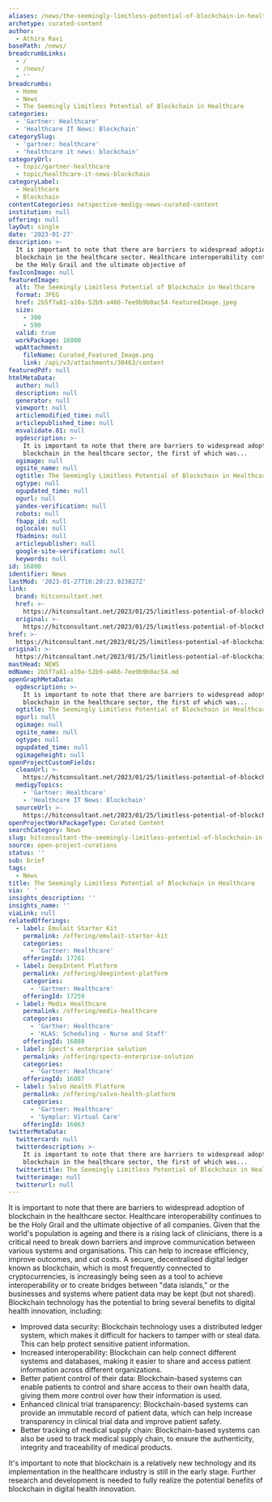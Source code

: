 ```yaml
---
aliases: /news/the-seemingly-limitless-potential-of-blockchain-in-healthcare
archetype: curated-content
author:
  - Athira Ravi
basePath: /news/
breadcrumbLinks:
  - /
  - /news/
  - ''
breadcrumbs:
  - Home
  - News
  - The Seemingly Limitless Potential of Blockchain in Healthcare
categories:
  - 'Gartner: Healthcare'
  - 'Healthcare IT News: Blockchain'
categorySlug:
  - 'gartner: healthcare'
  - 'healthcare it news: blockchain'
categoryUrl:
  - topic/gartner-healthcare
  - topic/healthcare-it-news-blockchain
categoryLabel:
  - Healthcare
  - Blockchain
contentCategories: netspective-medigy-news-curated-content
institution: null
offering: null
layOut: single
date: '2023-01-27'
description: >-
  It is important to note that there are barriers to widespread adoption of
  blockchain in the healthcare sector. Healthcare interoperability continues to
  be the Holy Grail and the ultimate objective of 
favIconImage: null
featuredImage:
  alt: The Seemingly Limitless Potential of Blockchain in Healthcare
  format: JPEG
  href: 2b5f7a81-a10a-52b9-a466-7ee9b9b0ac54-featuredImage.jpeg
  size:
    - 300
    - 590
  valid: true
  workPackage: 16800
  wpAttachment:
    fileName: Curated_Featured_Image.png
    link: /api/v3/attachments/30463/content
featuredPdf: null
htmlMetaData:
  author: null
  description: null
  generator: null
  viewport: null
  articlemodified_time: null
  articlepublished_time: null
  msvalidate.01: null
  ogdescription: >-
    It is important to note that there are barriers to widespread adoption of
    blockchain in the healthcare sector, the first of which was...
  ogimage: null
  ogsite_name: null
  ogtitle: The Seemingly Limitless Potential of Blockchain in Healthcare
  ogtype: null
  ogupdated_time: null
  ogurl: null
  yandex-verification: null
  robots: null
  fbapp_id: null
  oglocale: null
  fbadmins: null
  articlepublisher: null
  google-site-verification: null
  keywords: null
id: 16800
identifier: News
lastMod: '2023-01-27T10:20:23.923827Z'
link:
  brand: hitconsultant.net
  href: >-
    https://hitconsultant.net/2023/01/25/limitless-potential-of-blockchain-in-healthcare/
  original: >-
    https://hitconsultant.net/2023/01/25/limitless-potential-of-blockchain-in-healthcare/
href: >-
  https://hitconsultant.net/2023/01/25/limitless-potential-of-blockchain-in-healthcare/
original: >-
  https://hitconsultant.net/2023/01/25/limitless-potential-of-blockchain-in-healthcare/
mastHead: NEWS
mdName: 2b5f7a81-a10a-52b9-a466-7ee9b9b0ac54.md
openGraphMetaData:
  ogdescription: >-
    It is important to note that there are barriers to widespread adoption of
    blockchain in the healthcare sector, the first of which was...
  ogtitle: The Seemingly Limitless Potential of Blockchain in Healthcare
  ogurl: null
  ogimage: null
  ogsite_name: null
  ogtype: null
  ogupdated_time: null
  ogimageheight: null
openProjectCustomFields:
  cleanUrl: >-
    https://hitconsultant.net/2023/01/25/limitless-potential-of-blockchain-in-healthcare/
  medigyTopics:
    - 'Gartner: Healthcare'
    - 'Healthcare IT News: Blockchain'
  sourceUrl: >-
    https://hitconsultant.net/2023/01/25/limitless-potential-of-blockchain-in-healthcare/
openProjectWorkPackageType: Curated Content
searchCategory: News
slug: hitconsultant-the-seemingly-limitless-potential-of-blockchain-in-healthcare
source: open-project-curations
status: ''
sub: brief
tags:
  - News
title: The Seemingly Limitless Potential of Blockchain in Healthcare
via: ' '
insights_description: ''
insights_name: ''
viaLink: null
relatedOfferings:
  - label: Emulait Starter Kit
    permalink: /offering/emulait-starter-kit
    categories:
      - 'Gartner: Healthcare'
    offeringId: 17281
  - label: DeepIntent Platform
    permalink: /offering/deepintent-platform
    categories:
      - 'Gartner: Healthcare'
    offeringId: 17259
  - label: Medix Healthcare
    permalink: /offering/medix-healthcare
    categories:
      - 'Gartner: Healthcare'
      - 'KLAS: Scheduling - Nurse and Staff'
    offeringId: 16888
  - label: Spect's enterprise solution
    permalink: /offering/spects-enterprise-solution
    categories:
      - 'Gartner: Healthcare'
    offeringId: 16087
  - label: Salvo Health Platform
    permalink: /offering/salvo-health-platform
    categories:
      - 'Gartner: Healthcare'
      - 'Symplur: Virtual Care'
    offeringId: 16063
twitterMetaData:
  twittercard: null
  twitterdescription: >-
    It is important to note that there are barriers to widespread adoption of
    blockchain in the healthcare sector, the first of which was...
  twittertitle: The Seemingly Limitless Potential of Blockchain in Healthcare
  twitterimage: null
  twitterurl: null
---
```

<p>It is important to note that there are barriers to widespread adoption of blockchain in the healthcare sector. Healthcare interoperability continues to be the Holy Grail and the ultimate objective of all companies. Given that the world's population is ageing and there is a rising lack of clinicians, there is a critical need to break down barriers and improve communication between various systems and organisations. This can help to increase efficiency, improve outcomes, and cut costs. A secure, decentralised digital ledger known as blockchain, which is most frequently connected to cryptocurrencies, is increasingly being seen as a tool to achieve interoperability or to create bridges between "data islands," or the businesses and systems where patient data may be kept (but not shared). Blockchain technology has the potential to bring several benefits to digital health innovation, including:</p><ul><li>Improved data security: Blockchain technology uses a distributed ledger system, which makes it difficult for hackers to tamper with or steal data. This can help protect sensitive patient information.</li><li>Increased interoperability: Blockchain can help connect different systems and databases, making it easier to share and access patient information across different organizations.</li><li>Better patient control of their data: Blockchain-based systems can enable patients to control and share access to their own health data, giving them more control over how their information is used.</li><li>Enhanced clinical trial transparency: Blockchain-based systems can provide an immutable record of patient data, which can help increase transparency in clinical trial data and improve patient safety.</li><li>Better tracking of medical supply chain: Blockchain-based systems can also be used to track medical supply chain, to ensure the authenticity, integrity and traceability of medical products.</li></ul><p>It's important to note that blockchain is a relatively new technology and its implementation in the healthcare industry is still in the early stage. Further research and development is needed to fully realize the potential benefits of blockchain in digital health innovation.</p>